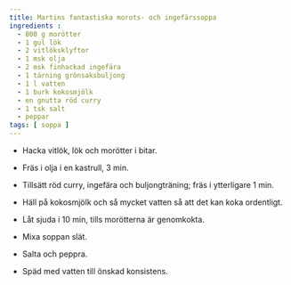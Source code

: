 ```yaml
---
title: Martins fantastiska morots- och ingefärssoppa
ingredients :
  - 800 g morötter
  - 1 gul lök
  - 2 vitlöksklyftor
  - 1 msk olja
  - 2 msk finhackad ingefära
  - 1 tärning grönsaksbuljong
  - 1 l vatten
  - 1 burk kokosmjölk
  - en gnutta röd curry
  - 1 tsk salt
  - peppar
tags: [ soppa ]
---
```

* Hacka vitlök, lök och morötter i bitar.
* Fräs i olja i en kastrull, 3 min.
* Tillsätt röd curry, ingefära och buljongträning; fräs i ytterligare 1 min.
* Häll på kokosmjölk och så mycket vatten så att det kan koka ordentligt.
* Låt sjuda i 10 min, tills morötterna är genomkokta.

* Mixa soppan slät.
* Salta och peppra.
* Späd med vatten till önskad konsistens.

